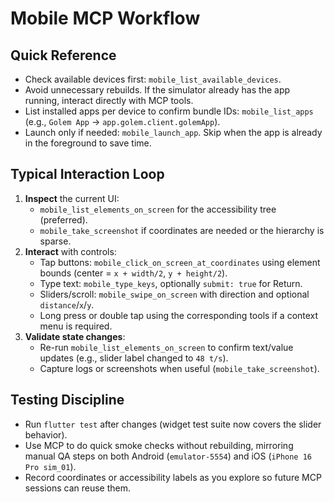 # Mobile MCP Workflow

## Quick Reference
- Check available devices first: `mobile_list_available_devices`.
- Avoid unnecessary rebuilds. If the simulator already has the app running, interact directly with MCP tools.
- List installed apps per device to confirm bundle IDs: `mobile_list_apps` (e.g., `Golem App` → `app.golem.client.golemApp`).
- Launch only if needed: `mobile_launch_app`. Skip when the app is already in the foreground to save time.

## Typical Interaction Loop
1. **Inspect** the current UI:
   - `mobile_list_elements_on_screen` for the accessibility tree (preferred).
   - `mobile_take_screenshot` if coordinates are needed or the hierarchy is sparse.
2. **Interact** with controls:
   - Tap buttons: `mobile_click_on_screen_at_coordinates` using element bounds (center = `x + width/2`, `y + height/2`).
   - Type text: `mobile_type_keys`, optionally `submit: true` for Return.
   - Sliders/scroll: `mobile_swipe_on_screen` with direction and optional `distance`/`x`/`y`.
   - Long press or double tap using the corresponding tools if a context menu is required.
3. **Validate state changes**:
   - Re-run `mobile_list_elements_on_screen` to confirm text/value updates (e.g., slider label changed to `48 t/s`).
   - Capture logs or screenshots when useful (`mobile_take_screenshot`).

## Testing Discipline
- Run `flutter test` after changes (widget test suite now covers the slider behavior).
- Use MCP to do quick smoke checks without rebuilding, mirroring manual QA steps on both Android (`emulator-5554`) and iOS (`iPhone 16 Pro sim_01`).
- Record coordinates or accessibility labels as you explore so future MCP sessions can reuse them.
